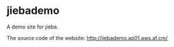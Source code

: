 jiebademo
=========

A demo site for jieba.

The source code of the website: http://jiebademo.ap01.aws.af.cm/


